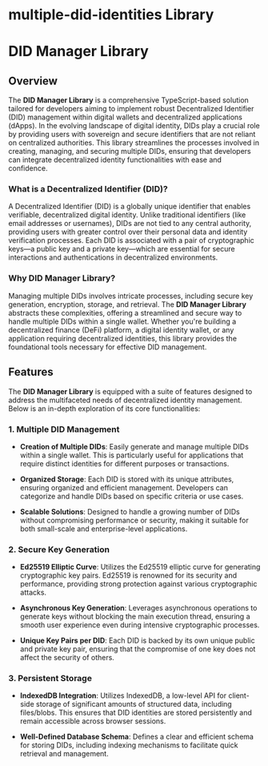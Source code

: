 # multiple-did-identities Library

# DID Manager Library

## Overview

The **DID Manager Library** is a comprehensive TypeScript-based solution tailored for developers aiming to implement robust Decentralized Identifier (DID) management within digital wallets and decentralized applications (dApps). In the evolving landscape of digital identity, DIDs play a crucial role by providing users with sovereign and secure identifiers that are not reliant on centralized authorities. This library streamlines the processes involved in creating, managing, and securing multiple DIDs, ensuring that developers can integrate decentralized identity functionalities with ease and confidence.

### What is a Decentralized Identifier (DID)?

A Decentralized Identifier (DID) is a globally unique identifier that enables verifiable, decentralized digital identity. Unlike traditional identifiers (like email addresses or usernames), DIDs are not tied to any central authority, providing users with greater control over their personal data and identity verification processes. Each DID is associated with a pair of cryptographic keys—a public key and a private key—which are essential for secure interactions and authentications in decentralized environments.

### Why DID Manager Library?

Managing multiple DIDs involves intricate processes, including secure key generation, encryption, storage, and retrieval. The **DID Manager Library** abstracts these complexities, offering a streamlined and secure way to handle multiple DIDs within a single wallet. Whether you're building a decentralized finance (DeFi) platform, a digital identity wallet, or any application requiring decentralized identities, this library provides the foundational tools necessary for effective DID management.

## Features

The **DID Manager Library** is equipped with a suite of features designed to address the multifaceted needs of decentralized identity management. Below is an in-depth exploration of its core functionalities:

### 1. **Multiple DID Management**

- **Creation of Multiple DIDs**: Easily generate and manage multiple DIDs within a single wallet. This is particularly useful for applications that require distinct identities for different purposes or transactions.
- **Organized Storage**: Each DID is stored with its unique attributes, ensuring organized and efficient management. Developers can categorize and handle DIDs based on specific criteria or use cases.

- **Scalable Solutions**: Designed to handle a growing number of DIDs without compromising performance or security, making it suitable for both small-scale and enterprise-level applications.

### 2. **Secure Key Generation**

- **Ed25519 Elliptic Curve**: Utilizes the Ed25519 elliptic curve for generating cryptographic key pairs. Ed25519 is renowned for its security and performance, providing strong protection against various cryptographic attacks.

- **Asynchronous Key Generation**: Leverages asynchronous operations to generate keys without blocking the main execution thread, ensuring a smooth user experience even during intensive cryptographic processes.

- **Unique Key Pairs per DID**: Each DID is backed by its own unique public and private key pair, ensuring that the compromise of one key does not affect the security of others.

### 3. **Persistent Storage**

- **IndexedDB Integration**: Utilizes IndexedDB, a low-level API for client-side storage of significant amounts of structured data, including files/blobs. This ensures that DID identities are stored persistently and remain accessible across browser sessions.

- **Well-Defined Database Schema**: Defines a clear and efficient schema for storing DIDs, including indexing mechanisms to facilitate quick retrieval and management.
